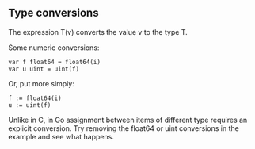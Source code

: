 ## Type conversions
The expression T(v) converts the value v to the type T.

Some numeric conversions:

```var i int = 42
var f float64 = float64(i)
var u uint = uint(f)
```
Or, put more simply:

```i := 42
f := float64(i)
u := uint(f)
```
Unlike in C, in Go assignment between items of different type requires an explicit conversion. Try removing the float64 or uint conversions in the example and see what happens.